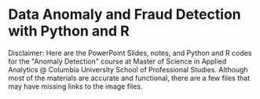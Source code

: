 # Data Anomaly and Fraud Detection with Python and R

Disclaimer: Here are the PowerPoint Slides, notes, and Python and R codes for the "Anomaly Detection" course at Master of Science in Applied Analytics @ Columbia University School of Professional Studies. Although most of the materials are accurate and functional, there are a few files that may have missing links to the image files.

